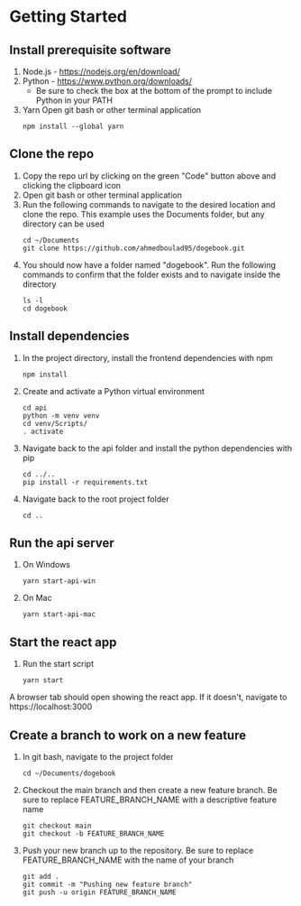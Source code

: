 # Getting Started

## Install prerequisite software

1. Node.js - https://nodejs.org/en/download/
2. Python - https://www.python.org/downloads/
    - Be sure to check the box at the bottom of the prompt to include Python in your PATH
3. Yarn
    Open git bash or other terminal application
    ```
    npm install --global yarn
    ```

## Clone the repo

1. Copy the repo url by clicking on the green "Code" button above and clicking the clipboard icon
2. Open git bash or other terminal application
3. Run the following commands to navigate to the desired location and clone the repo. This example uses the Documents folder, but any directory can be used
    ```
    cd ~/Documents
    git clone https://github.com/ahmedboulad95/dogebook.git
    ```
4. You should now have a folder named "dogebook". Run the following commands to confirm that the folder exists and to navigate inside the directory
    ```
    ls -l
    cd dogebook
    ```

## Install dependencies

1. In the project directory, install the frontend dependencies with npm
    ```
    npm install
    ```
2. Create and activate a Python virtual environment
    ```
    cd api
    python -m venv venv
    cd venv/Scripts/
    . activate
    ```
2. Navigate back to the api folder and install the python dependencies with pip
    ```
    cd ../..
    pip install -r requirements.txt
    ```
3. Navigate back to the root project folder
    ```
    cd ..
    ```

## Run the api server

1. On Windows
    ```
    yarn start-api-win
    ```
2. On Mac
    ```
    yarn start-api-mac
    ```

## Start the react app
1. Run the start script
    ```
    yarn start
    ```

A browser tab should open showing the react app. If it doesn't, navigate to https://localhost:3000

## Create a branch to work on a new feature

1. In git bash, navigate to the project folder
    ```
    cd ~/Documents/dogebook
    ```
2. Checkout the main branch and then create a new feature branch. Be sure to replace FEATURE_BRANCH_NAME with a descriptive feature name
    ```
    git checkout main
    git checkout -b FEATURE_BRANCH_NAME
    ```
3. Push your new branch up to the repository. Be sure to replace FEATURE_BRANCH_NAME with the name of your branch
    ```
    git add .
    git commit -m "Pushing new feature branch"
    git push -u origin FEATURE_BRANCH_NAME
    ```